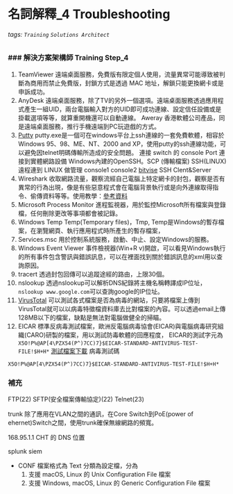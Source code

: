 # 名詞解釋_4 Troubleshooting
###### tags: `Training` `Solutions Architect`

### ### 解決方案架構師 Training Step_4

1.	TeamViewer
    遠端桌面服務，免費版有限定個人使用，流量異常可能導致被判斷為商用而禁止免費版，封鎖方式是透過 MAC 地址，解鎖只能更換網卡或是申訴成功。
2.	AnyDesk
    遠端桌面服務，除了TV的另外一個選項。遠端桌面服務透過應用程式產生一組UID，兩台電腦輸入對方的UID即可成功連線、設定信任設備或是掛載選項等等，就算重開機還可以自動連線。
    Aweray 香港軟體公司產品，同是遠端桌面服務，推行手機遠端到PC玩遊戲的方式。
3.	[Putty](https://www.putty.org/)
    putty.exe是一個可在windows平台上ssh連線的一套免費軟體，相容於Windows 95、98、ME、NT、2000 and XP，使用putty的ssh連線功能，可以避免因telnet明碼傳輸所造成的安全問題。
    連接 switch 的 console Port 連接到實體網路設備
    Windows內建的OpenSSH。SCP (傳輸檔案) SSH(LINUX) 遠程連到 LINUX 做管理
    console1 console2
    [bitvise](https://www.bitvise.com/download-area) SSH Clent&Server
4.	Wireshark
    收取網路流量，觀察流經自己電腦上特定網卡的封包，觀察是否有異常的行為出現，像是有些惡意程式會在電腦背景執行或是向外連線取得指令、偷傳資料等等。使用教學：[參考資料](https://www.cnblogs.com/linyfeng/p/9496126.html)
5.	Microsoft Process Monitor
    進程監視器，用於監控Microsoft所有檔案與登錄檔，任何刪除更改等事項都會被記錄。
6.	Windows Temp
    Temp(Temporary files)，Tmp, Temp是Windows的暫存檔案，在瀏覽網頁、執行應用程式時所產生的暫存檔案，
7.	Services.msc
    用於控制系統服務，啟動、中止、設定Windows的服務。
8.	Windows Event Viewer
    事件檢視器(Win+R v)開啟，可以看見Windows執行的所有事件包含警訊與錯誤訊息，可以在裡面找到關於錯誤訊息的xml用以查詢原因。
9.	tracert
    透過封包回傳可以追蹤途經的路由，上限30個。
10.	nslookup
    透過nslookup可以解析DNS紀錄將主機名稱轉譯成IP位址，`nslookup www.google.com`可以查詢google的IP位址。
11.	[VirusTotal](https://www.virustotal.com/gui/home/upload)
    可以測試各式檔案是否為病毒的網站，只要將檔案上傳到VirusTotal就可以以病毒特徵檔資料庫去比對檔案的內容。可以透過email上傳128MB以下的檔案，缺點是無法對電腦做健全的掃瞄。
12.	EICAR
    標準反病毒測試檔案，歐洲反電腦病毒協會(EICAR)與電腦病毒研究組織(CARO)研製的檔案，用以測試防毒軟體的回應程度，
    EICAR的測試字元為`X5O!P%@AP[4\PZX54(P^)7CC)7}$EICAR-STANDARD-ANTIVIRUS-TEST-FILE!$H+H*`    [測試檔案下載](https://secure.eicar.org/eicar.com.txt)
病毒測試碼
```
X5O!P%@AP[4\PZX54(P^)7CC)7}$EICAR-STANDARD-ANTIVIRUS-TEST-FILE!$H+H*
```
### 補充

FTP(22)
SFTP(安全檔案傳輸協定)(22)
Telnet(23)

trunk 除了應用在VLAN之間的通訊，在Core Switch到PoE(power of ehernet)Switch之間，使用trunk確保無線網路的頻寬。

168.95.1.1 CHT 的 DNS 位置

splunk siem

- CONF 檔案格式為 Text 分類為設定檔，分為
    1. 支援 macOS, Linux 的 Unix Configuration File 檔案
    2. 支援 Windows, macOS, Linux 的 Generic Configuration File 檔案